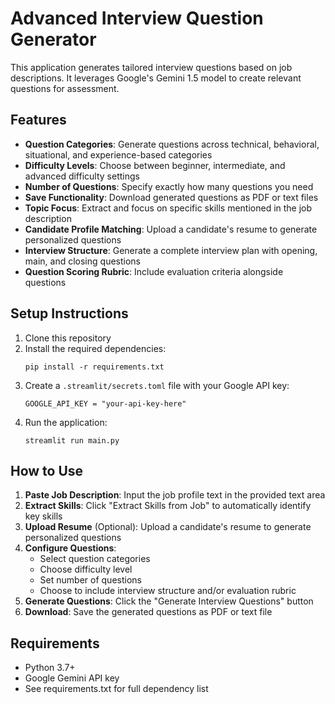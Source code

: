 # Advanced Interview Question Generator

This application generates tailored interview questions based on job descriptions. It leverages Google's Gemini 1.5 model to create relevant questions for assessment.

## Features

- **Question Categories**: Generate questions across technical, behavioral, situational, and experience-based categories
- **Difficulty Levels**: Choose between beginner, intermediate, and advanced difficulty settings
- **Number of Questions**: Specify exactly how many questions you need
- **Save Functionality**: Download generated questions as PDF or text files
- **Topic Focus**: Extract and focus on specific skills mentioned in the job description
- **Candidate Profile Matching**: Upload a candidate's resume to generate personalized questions
- **Interview Structure**: Generate a complete interview plan with opening, main, and closing questions
- **Question Scoring Rubric**: Include evaluation criteria alongside questions

## Setup Instructions

1. Clone this repository
2. Install the required dependencies:
   ```
   pip install -r requirements.txt
   ```
3. Create a `.streamlit/secrets.toml` file with your Google API key:
   ```
   GOOGLE_API_KEY = "your-api-key-here"
   ```
4. Run the application:
   ```
   streamlit run main.py
   ```

## How to Use

1. **Paste Job Description**: Input the job profile text in the provided text area
2. **Extract Skills**: Click "Extract Skills from Job" to automatically identify key skills
3. **Upload Resume** (Optional): Upload a candidate's resume to generate personalized questions
4. **Configure Questions**:
   - Select question categories
   - Choose difficulty level
   - Set number of questions
   - Choose to include interview structure and/or evaluation rubric
5. **Generate Questions**: Click the "Generate Interview Questions" button
6. **Download**: Save the generated questions as PDF or text file

## Requirements

- Python 3.7+
- Google Gemini API key
- See requirements.txt for full dependency list

